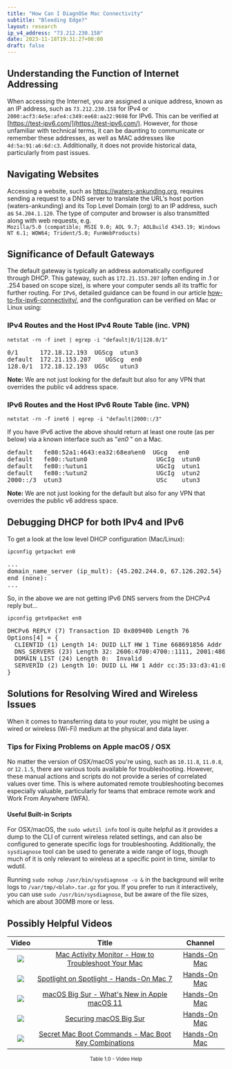 ```yaml
---
title: "How Can I DiagnOSe Mac Connectivity"
subtitle: "Bleeding Edge?"
layout: research
ip_v4_address: "73.212.230.158"
date: 2023-11-18T19:31:27+00:00
draft: false
---
```


## Understanding the Function of Internet Addressing 

When accessing the Internet, you are assigned a unique address, known as an IP address, such as ```73.212.230.158``` for IPv4 or ```2000:acf3:4e5e:afe4:c349:ee68:aa22:9698``` for IPv6. This can be verified at [https://test-ipv6.com/](https://test-ipv6.com/). However, for those unfamiliar with technical terms, it can be daunting to communicate or remember these addresses, as well as MAC addresses like ```4d:5a:91:a6:6d:c3```. Additionally, it does not provide historical data, particularly from past issues.
## Navigating Websites

Accessing a website, such as https://waters-ankunding.org, requires sending a request to a DNS server to translate the URL's host portion (waters-ankunding) and its Top Level Domain (org) to an IP address, such as ```54.204.1.120```. The type of computer and browser is also transmitted along with web requests, e.g. <br>```Mozilla/5.0 (compatible; MSIE 9.0; AOL 9.7; AOLBuild 4343.19; Windows NT 6.1; WOW64; Trident/5.0; FunWebProducts)```
## Significance of Default Gateways

The default gateway is typically an address automatically configured through DHCP. This gateway, such as ```172.21.153.207``` (often ending in .1 or .254 based on scope size), is where your computer sends all its traffic for further routing. For ```IPv6```, detailed guidance can be found in our article [how-to-fix-ipv6-connectivity/](/blog/how-to-fix-ipv6-connectivity/), and the configuration can be verified on Mac or Linux using: <br>
### IPv4 Routes and the Host IPv4 Route Table (inc. VPN)
```netstat -rn -f inet | egrep -i "default|0/1|128.0/1"```

<pre>
0/1      172.18.12.193  UGScg  utun3
default  172.21.153.207    UGScg  en0
128.0/1  172.18.12.193  UGSc   utun3</pre>

**Note:** We are not just looking for the default but also for any VPN that overrides the public v4 address space.

### IPv6 Routes and the Host IPv6 Route Table (inc. VPN)
```netstat -rn -f inet6 | egrep -i "default|2000::/3"```

If you have IPv6 active the above should return at least one route (as per below) via a known interface such as "_en0_ " on a Mac. 

<pre>
default   fe80:52a1:4643:ea32:68ea%en0  UGcg   en0
default   fe80::%utun0                   UGcIg  utun0
default   fe80::%utun1                   UGcIg  utun1
default   fe80::%utun2                   UGcIg  utun2
2000::/3  utun3                          USc    utun3</pre>

**Note:** We are not just looking for the default but also for any VPN that overrides the public v6 address space.
<br>

## Debugging DHCP for both IPv4 and IPv6

To get a look at the low level DHCP configuration (Mac/Linux): 

```ipconfig getpacket en0```

<pre>
...
domain_name_server (ip_mult): {45.202.244.0, 67.126.202.54}
end (none):
...</pre>

So, in the above we are not getting IPv6 DNS servers from the DHCPv4 reply but...

```ipconfig getv6packet en0```

<pre>
DHCPv6 REPLY (7) Transaction ID 0x80940b Length 76
Options[4] = {
  CLIENTID (1) Length 14: DUID LLT HW 1 Time 668691856 Addr 4d:5a:91:a6:6d:c3
  DNS_SERVERS (23) Length 32: 2606:4700:4700::1111, 2001:4860:4860::8844
  DOMAIN_LIST (24) Length 0:  Invalid
  SERVERID (2) Length 10: DUID LL HW 1 Addr cc:35:33:d3:41:02
}</pre>




## Solutions for Resolving Wired and Wireless Issues
When it comes to transferring data to your router, you might be using a wired or wireless (Wi-Fi) medium at the physical and data layer. 
### Tips for Fixing Problems on Apple macOS / OSX
No matter the version of OSX/macOS you're using, such as `10.11.8`, `11.0.8`, or `12.1.5`, there are various tools available for troubleshooting. However, these manual actions and scripts do not provide a series of correlated values over time. This is where automated remote troubleshooting becomes especially valuable, particularly for teams that embrace remote work and Work From Anywhere (WFA).
#### Useful Built-in Scripts
For OSX/macOS, the `sudo wdutil info` tool is quite helpful as it provides a dump to the CLI of current wireless related settings, and can also be configured to generate specific logs for troubleshooting. Additionally, the `sysdiagnose` tool can be used to generate a wide range of logs, though much of it is only relevant to wireless at a specific point in time, similar to wdutil.

Running `sudo nohup /usr/bin/sysdiagnose -u &` in the background will write logs to `/var/tmp/<blah>.tar.gz` for you. If you prefer to run it interactively, you can use `sudo /usr/bin/sysdiagnose`, but be aware of the file sizes, which are about 300MB more or less.
## Possibly Helpful Videos

<link href="/plugins/lity/css/lity.min.css" rel="stylesheet">
<script src="/plugins/lity/js/lity.min.js"></script>
<div class="table1-start"></div>

|Video | Title | Channel |
| :---: | :---: | :---: |
|<a href="https://www.youtube.com/watch?v=TWzWd_DiaJ0" data-lity><img src="https://i.ytimg.com/vi/TWzWd_DiaJ0/default.jpg" class="img-fluid"></a>|<a href="https://www.youtube.com/watch?v=TWzWd_DiaJ0" data-lity>Mac Activity Monitor - How to Troubleshoot Your Mac</a>|<a target="_blank" href="https://www.youtube.com/channel/UCg43DP8MdHVcl4rFK_delBg" >Hands-On Mac</a>|
|<a href="https://www.youtube.com/watch?v=RslZ4W1EPqk" data-lity><img src="https://i.ytimg.com/vi/RslZ4W1EPqk/default.jpg" class="img-fluid"></a>|<a href="https://www.youtube.com/watch?v=RslZ4W1EPqk" data-lity>Spotlight on Spotlight - Hands-On Mac 7</a>|<a target="_blank" href="https://www.youtube.com/channel/UCg43DP8MdHVcl4rFK_delBg" >Hands-On Mac</a>|
|<a href="https://www.youtube.com/watch?v=JMKi6o9kaZI" data-lity><img src="https://i.ytimg.com/vi/JMKi6o9kaZI/default.jpg" class="img-fluid"></a>|<a href="https://www.youtube.com/watch?v=JMKi6o9kaZI" data-lity>macOS Big Sur - What&#39;s New in Apple macOS 11</a>|<a target="_blank" href="https://www.youtube.com/channel/UCg43DP8MdHVcl4rFK_delBg" >Hands-On Mac</a>|
|<a href="https://www.youtube.com/watch?v=7KdhJimuhNw" data-lity><img src="https://i.ytimg.com/vi/7KdhJimuhNw/default.jpg" class="img-fluid"></a>|<a href="https://www.youtube.com/watch?v=7KdhJimuhNw" data-lity>Securing macOS Big Sur</a>|<a target="_blank" href="https://www.youtube.com/channel/UCg43DP8MdHVcl4rFK_delBg" >Hands-On Mac</a>|
|<a href="https://www.youtube.com/watch?v=VwNYWAxHCgM" data-lity><img src="https://i.ytimg.com/vi/VwNYWAxHCgM/default.jpg" class="img-fluid"></a>|<a href="https://www.youtube.com/watch?v=VwNYWAxHCgM" data-lity>Secret Mac Boot Commands - Mac Boot Key Combinations</a>|<a target="_blank" href="https://www.youtube.com/channel/UCg43DP8MdHVcl4rFK_delBg" >Hands-On Mac</a>|

<center><small>Table 1.0 - Video Help</small></center>
 <br>
<div class="table1-end"></div>
<script type="text/javascript">
(function() {
    $('div.table1-start').nextUntil('div.table1-end', 'table').addClass('table thead-dark table-striped table-responsive rounded').attr('id', 't1');
    $('#t1').find('thead').addClass('thead-dark');
})();
</script>
